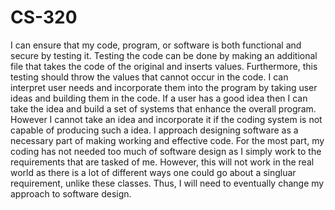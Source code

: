 # CS-320

I can ensure that my code, program, or software is both functional and secure by testing it. Testing the code can be done by making an additional file that takes the code of the original and inserts values. Furthermore, this testing should throw the values that cannot occur in the code. I can interpret user needs and incorporate them into the program by taking user ideas and building them in the code. If a user has a good idea then I can take the idea and build a set of systems that enhance the overall program. However I cannot take an idea and incorporate it if the coding system is not capable of producing such a idea. I approach designing software as a necessary part of making working and effective code. For the most part, my coding has not needed too much of software design as I simply work to the requirements that are tasked of me. However, this will not work in the real world as there is a lot of different ways one could go about a singluar requirement, unlike these classes. Thus, I will need to eventually change my approach to software design.

